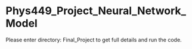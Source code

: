 # Phys449_Project_Neural_Network_Model 

Please enter directory: Final_Project to get full details and run the code.
